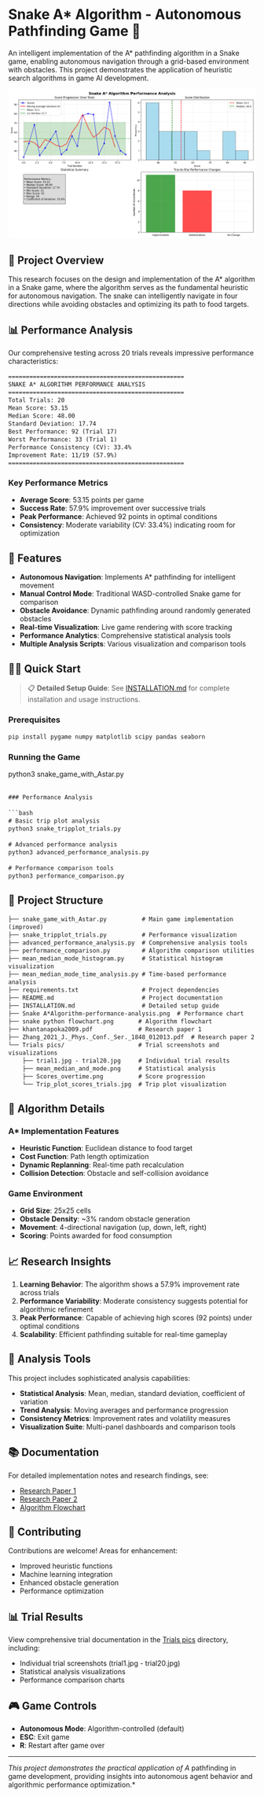 # Snake A\* Algorithm - Autonomous Pathfinding Game 🐍

An intelligent implementation of the A\* pathfinding algorithm in a Snake game, enabling autonomous navigation through a grid-based environment with obstacles. This project demonstrates the application of heuristic search algorithms in game AI development.

![Snake A* Performance Analysis](Snake%20A*Algorithm-performance-analysis.png)

## 🎯 Project Overview

This research focuses on the design and implementation of the A\* algorithm in a Snake game, where the algorithm serves as the fundamental heuristic for autonomous navigation. The snake can intelligently navigate in four directions while avoiding obstacles and optimizing its path to food targets.

## 📊 Performance Analysis

Our comprehensive testing across 20 trials reveals impressive performance characteristics:

```
==================================================
SNAKE A* ALGORITHM PERFORMANCE ANALYSIS
==================================================
Total Trials: 20
Mean Score: 53.15
Median Score: 48.00
Standard Deviation: 17.74
Best Performance: 92 (Trial 17)
Worst Performance: 33 (Trial 1)
Performance Consistency (CV): 33.4%
Improvement Rate: 11/19 (57.9%)
==================================================
```

### Key Performance Metrics

- **Average Score**: 53.15 points per game
- **Success Rate**: 57.9% improvement over successive trials
- **Peak Performance**: Achieved 92 points in optimal conditions
- **Consistency**: Moderate variability (CV: 33.4%) indicating room for optimization

## 🚀 Features

- **Autonomous Navigation**: Implements A\* pathfinding for intelligent movement
- **Manual Control Mode**: Traditional WASD-controlled Snake game for comparison
- **Obstacle Avoidance**: Dynamic pathfinding around randomly generated obstacles
- **Real-time Visualization**: Live game rendering with score tracking
- **Performance Analytics**: Comprehensive statistical analysis tools
- **Multiple Analysis Scripts**: Various visualization and comparison tools

## 🏃‍♂️ Quick Start

> 📋 **Detailed Setup Guide**: See [INSTALLATION.md](INSTALLATION.md) for complete installation and usage instructions.

### Prerequisites

```bash
pip install pygame numpy matplotlib scipy pandas seaborn
```

### Running the Game

python3 snake_game_with_Astar.py

````

### Performance Analysis

```bash
# Basic trip plot analysis
python3 snake_tripplot_trials.py

# Advanced performance analysis
python3 advanced_performance_analysis.py

# Performance comparison tools
python3 performance_comparison.py
````

## 📁 Project Structure

```
├── snake_game_with_Astar.py          # Main game implementation (improved)
├── snake_tripplot_trials.py          # Performance visualization
├── advanced_performance_analysis.py  # Comprehensive analysis tools
├── performance_comparison.py         # Algorithm comparison utilities
├── mean_median_mode_histogram.py     # Statistical histogram visualization
├── mean_median_mode_time_analysis.py # Time-based performance analysis
├── requirements.txt                  # Project dependencies
├── README.md                         # Project documentation
├── INSTALLATION.md                   # Detailed setup guide
├── Snake A*Algorithm-performance-analysis.png  # Performance chart
├── snake python flowchart.png       # Algorithm flowchart
├── khantanapoka2009.pdf             # Research paper 1
├── Zhang_2021_J._Phys._Conf._Ser._1848_012013.pdf  # Research paper 2
└── Trials pics/                     # Trial screenshots and visualizations
    ├── trial1.jpg - trial20.jpg     # Individual trial results
    ├── mean_median_and_mode.png     # Statistical analysis
    ├── Scores_overtime.png          # Score progression
    └── Trip_plot_scores_trials.jpg  # Trip plot visualization
```

## 🧠 Algorithm Details

### A\* Implementation Features

- **Heuristic Function**: Euclidean distance to food target
- **Cost Function**: Path length optimization
- **Dynamic Replanning**: Real-time path recalculation
- **Collision Detection**: Obstacle and self-collision avoidance

### Game Environment

- **Grid Size**: 25x25 cells
- **Obstacle Density**: ~3% random obstacle generation
- **Movement**: 4-directional navigation (up, down, left, right)
- **Scoring**: Points awarded for food consumption

## 📈 Research Insights

1. **Learning Behavior**: The algorithm shows a 57.9% improvement rate across trials
2. **Performance Variability**: Moderate consistency suggests potential for algorithmic refinement
3. **Peak Performance**: Capable of achieving high scores (92 points) under optimal conditions
4. **Scalability**: Efficient pathfinding suitable for real-time gameplay

## 🔬 Analysis Tools

This project includes sophisticated analysis capabilities:

- **Statistical Analysis**: Mean, median, standard deviation, coefficient of variation
- **Trend Analysis**: Moving averages and performance progression
- **Consistency Metrics**: Improvement rates and volatility measures
- **Visualization Suite**: Multi-panel dashboards and comparison tools

## 📚 Documentation

For detailed implementation notes and research findings, see:

- [Research Paper 1](khantanapoka2009.pdf)
- [Research Paper 2](Zhang_2021_J._Phys._Conf._Ser._1848_012013.pdf)
- [Algorithm Flowchart](snake%20python%20flowchart.png)

## 🤝 Contributing

Contributions are welcome! Areas for enhancement:

- Improved heuristic functions
- Machine learning integration
- Enhanced obstacle generation
- Performance optimization

## 📊 Trial Results

View comprehensive trial documentation in the [Trials pics](Trials%20pics/) directory, including:

- Individual trial screenshots (trial1.jpg - trial20.jpg)
- Statistical analysis visualizations
- Performance comparison charts

## 🎮 Game Controls

- **Autonomous Mode**: Algorithm-controlled (default)
- **ESC**: Exit game
- **R**: Restart after game over

---

_This project demonstrates the practical application of A_ pathfinding in game development, providing insights into autonomous agent behavior and algorithmic performance optimization.\*
